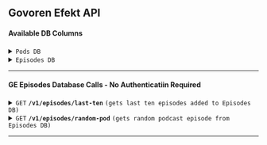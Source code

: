 ## Govoren Efekt API

#### Available DB Columns

<details><summary><code>Pods DB</code></summary>

> | filed       | type    | desciption                            | API Exposed |
> |-------------|---------|---------------------------------------|-------------|
> | podcast_id  | INTEGER | Podcast ID in GE Pods DB              | No          |
> | title       | TEXT    | Podcast Name                          | No          |
> | description | TEXT    | Podcast Description                   | No          |
> | website     | TEXT    | Podcast Website Link                  | No          |
> | rssfeed     | TEXT    | Podcast RSS Feed Link                 | No          |
> | etag        | TEXT    | RSS Feed Latest etag                  | No          |
> | modified    | TEXT    | Last-Modified from RSS Feed           | No          |

</details>

<details><summary><code>Episodes DB</code></summary>

> | filed       | type    | desciption                               | API Exposed |
> |-------------|---------|------------------------------------------|-------------|
> | geid        | INTEGER | Episode ID in GE Episode DB              | Yes         |
> | guid        | TEXT    | Episode GUID                             | Yes         |
> | podcast_id  | INTEGER | Podcast ID in GE Pods DB                 | Yes         |
> | link        | TEXT    | Episode Link                             | Yes         |
> | audio       | TEXT    | Link to Episode Audio                    | Yes         |
> | image       | TEXT    | Link to Episode Image                    | Yes         |
> | title       | TEXT    | Episode Title                            | Yes         |
> | description | TEXT    | Epispde Description                      | Yes         |
> | pubdate     | TEXT    | Episode Publication Date                 | Yes         |
> | duration    | TEXT    | Episode Duration                         | Yes         |
> | explicit    | TEXT    | Aadult Language or Sexual Content        | Yes         |
> | lenght      | TEXT    | Episode Lenght in bytes                  | Yes         |
> | author      | TEXT    | Episode Author                           | Yes         |
> | episodeno   | TEXT    | Episode number (Podcast Internal)        | Yes         |
> | seasonno    | TEXT    | Episode Season Number (Podcast Internal) | Yes         |

</details>

------------------------------------------------------------------------------------------

#### GE Episodes Database Calls - No Authenticatiin Required

<details> <summary><code>GET</code> <code><b>/v1/episodes/last-ten</b></code> <code>(gets last ten episodes added to Episodes DB)</code></summary>

##### Parameters

> None

##### Responses

> | http code     | content-type                      | response                                                            |
> |---------------|-----------------------------------|---------------------------------------------------------------------|
> | 200           | application/json                  | JSON string                                                         |

##### Example cURL

> ```javascript
>  curl --location --request GET 'https://api.govorenefekt.bg/v1/last-ten' 
> ```

</details>

<details>
 <summary><code>GET</code> <code><b>/v1/episodes/random-pod</b></code> <code>(gets random podcast episode from Episodes DB)</code></summary>

##### Parameters

> None

##### Responses

> | http code     | content-type                      | response                                                            |
> |---------------|-----------------------------------|---------------------------------------------------------------------|
> | 200           |  application/json                 | JSON string                                                         |

##### Example cURL

> ```javascript
>  curl --location --request GET 'https://api.govorenefekt.bg/v1/episodes/random-pod'
> ```

</details>

------------------------------------------------------------------------------------------

